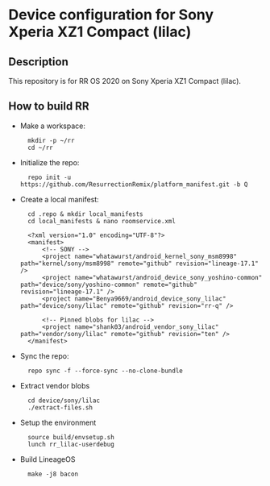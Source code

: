 Device configuration for Sony Xperia XZ1 Compact (lilac)
========================================================

Description
-----------

This repository is for RR OS 2020 on Sony Xperia XZ1 Compact (lilac).

How to build RR
----------------------

* Make a workspace:

        mkdir -p ~/rr
        cd ~/rr

* Initialize the repo:

        repo init -u https://github.com/ResurrectionRemix/platform_manifest.git -b Q

* Create a local manifest:

        cd .repo & mkdir local_manifests
        cd local_manifests & nano roomservice.xml

        <?xml version="1.0" encoding="UTF-8"?>
        <manifest>
            <!-- SONY -->
            <project name="whatawurst/android_kernel_sony_msm8998" path="kernel/sony/msm8998" remote="github" revision="lineage-17.1" />
            <project name="whatawurst/android_device_sony_yoshino-common" path="device/sony/yoshino-common" remote="github" revision="lineage-17.1" />
            <project name="Benya9669/android_device_sony_lilac" path="device/sony/lilac" remote="github" revision="rr-q" />

            <!-- Pinned blobs for lilac -->
            <project name="shank03/android_vendor_sony_lilac" path="vendor/sony/lilac" remote="github" revision="ten" />
        </manifest>

* Sync the repo:

        repo sync -f --force-sync --no-clone-bundle

* Extract vendor blobs

        cd device/sony/lilac
        ./extract-files.sh

* Setup the environment

        source build/envsetup.sh
        lunch rr_lilac-userdebug

* Build LineageOS

        make -j8 bacon
